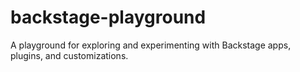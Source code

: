 # backstage-playground
A playground for exploring and experimenting with Backstage apps, plugins, and customizations.
